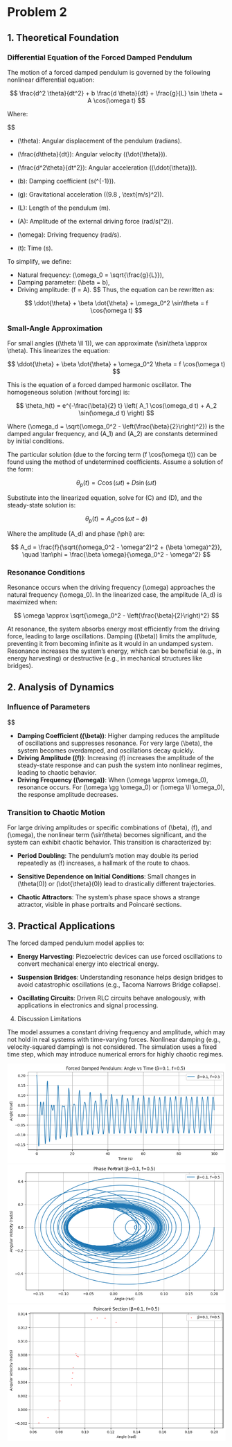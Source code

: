 # Problem 2
## 1. Theoretical Foundation

### Differential Equation of the Forced Damped Pendulum

The motion of a forced damped pendulum is governed by the following nonlinear differential equation:

$$
\frac{d^2 \theta}{dt^2} + b \frac{d \theta}{dt} + \frac{g}{L} \sin \theta = A \cos(\omega t)
$$

Where:

$$
- \(\theta\): Angular displacement of the pendulum (radians).

- \(\frac{d\theta}{dt}\): Angular velocity (\(\dot{\theta}\)).

- \(\frac{d^2\theta}{dt^2}\): Angular acceleration (\(\ddot{\theta}\)).

- \(b\): Damping coefficient (s\(^{-1}\)).

- \(g\): Gravitational acceleration (\(9.8 \, \text{m/s}^2\)).

- \(L\): Length of the pendulum (m).

- \(A\): Amplitude of the external driving force (rad/s\(^2\)).

- \(\omega\): Driving frequency (rad/s).

- \(t\): Time (s).

To simplify, we define:
- Natural frequency: \(\omega_0 = \sqrt{\frac{g}{L}}\),
- Damping parameter: \(\beta = b\),
- Driving amplitude: \(f = A\).
$$
Thus, the equation can be rewritten as:

$$
\ddot{\theta} + \beta \dot{\theta} + \omega_0^2 \sin\theta = f \cos(\omega t)
$$

### Small-Angle Approximation

For small angles (\(\theta \ll 1\)), we can approximate \(\sin\theta \approx \theta\). This linearizes the equation:

$$
\ddot{\theta} + \beta \dot{\theta} + \omega_0^2 \theta = f \cos(\omega t)
$$

This is the equation of a forced damped harmonic oscillator. The homogeneous solution (without forcing) is:

$$
\theta_h(t) = e^{-\frac{\beta}{2} t} \left( A_1 \cos(\omega_d t) + A_2 \sin(\omega_d t) \right)
$$

Where \(\omega_d = \sqrt{\omega_0^2 - \left(\frac{\beta}{2}\right)^2}\) is the damped angular frequency, and \(A_1\) and \(A_2\) are constants determined by initial conditions.

The particular solution (due to the forcing term \(f \cos(\omega t)\)) can be found using the method of undetermined coefficients. Assume a solution of the form:

$$
\theta_p(t) = C \cos(\omega t) + D \sin(\omega t)
$$

Substitute into the linearized equation, solve for \(C\) and \(D\), and the steady-state solution is:

$$
\theta_p(t) = A_d \cos(\omega t - \phi)
$$

Where the amplitude \(A_d\) and phase \(\phi\) are:

$$
A_d = \frac{f}{\sqrt{(\omega_0^2 - \omega^2)^2 + (\beta \omega)^2}}, \quad \tan\phi = \frac{\beta \omega}{\omega_0^2 - \omega^2}
$$

### Resonance Conditions

Resonance occurs when the driving frequency \(\omega\) approaches the natural frequency \(\omega_0\). In the linearized case, the amplitude \(A_d\) is maximized when:

$$
\omega \approx \sqrt{\omega_0^2 - \left(\frac{\beta}{2}\right)^2}
$$

At resonance, the system absorbs energy most efficiently from the driving force, leading to large oscillations. Damping (\(\beta\)) limits the amplitude, preventing it from becoming infinite as it would in an undamped system. Resonance increases the system’s energy, which can be beneficial (e.g., in energy harvesting) or destructive (e.g., in mechanical structures like bridges).

## 2. Analysis of Dynamics

### Influence of Parameters
$$
- **Damping Coefficient (\(\beta\))**: Higher damping reduces the amplitude of oscillations and suppresses resonance. For very large \(\beta\), the system becomes overdamped, and oscillations decay quickly.
- **Driving Amplitude (\(f\))**: Increasing \(f\) increases the amplitude of the steady-state response and can push the system into nonlinear regimes, leading to chaotic behavior.
- **Driving Frequency (\(\omega\))**: When \(\omega \approx \omega_0\), resonance occurs. For \(\omega \gg \omega_0\) or \(\omega \ll \omega_0\), the response amplitude decreases.

### Transition to Chaotic Motion

For large driving amplitudes or specific combinations of \(\beta\), \(f\), and \(\omega\), the nonlinear term \(\sin\theta\) becomes significant, and the system can exhibit chaotic behavior. This transition is characterized by:

- **Period Doubling**: The pendulum’s motion may double its period repeatedly as \(f\) increases, a hallmark of the route to chaos.

- **Sensitive Dependence on Initial Conditions**: Small changes in \(\theta(0)\) or \(\dot{\theta}(0)\) lead to drastically different trajectories.

- **Chaotic Attractors**: The system’s phase space shows a strange attractor, visible in phase portraits and Poincaré sections.


## 3. Practical Applications

The forced damped pendulum model applies to:
- **Energy Harvesting**: Piezoelectric devices can use forced oscillations to convert mechanical energy into electrical energy.

- **Suspension Bridges**: Understanding resonance helps design bridges to avoid catastrophic oscillations (e.g., Tacoma Narrows Bridge collapse).

- **Oscillating Circuits**: Driven RLC circuits behave analogously, with applications in electronics and signal processing.

4. Discussion
Limitations

The model assumes a constant driving frequency and amplitude, which may not hold in real systems with time-varying forces.
Nonlinear damping (e.g., velocity-squared damping) is not considered.
The simulation uses a fixed time step, which may introduce numerical errors for highly chaotic regimes.

![alt text](image-9.png)
![alt text](image-10.png)
![alt text](image-11.png)